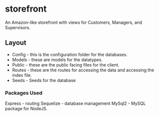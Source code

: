 # storefront
An Amazon-like storefront with views for Customers, Managers, and Supervisors. 


## Layout
- Config - this is the configuration folder for the databases.
- Models - these are models for the datatypes. 
- Public - these are the public facing files for the client.
- Routes - these are the routes for accessing the data and accessing the index file.
- Seeds - Seeds for the database

### Packages Used
Express - routing
Sequelize - database management
MySql2 - MySQL package for NodeJS.
